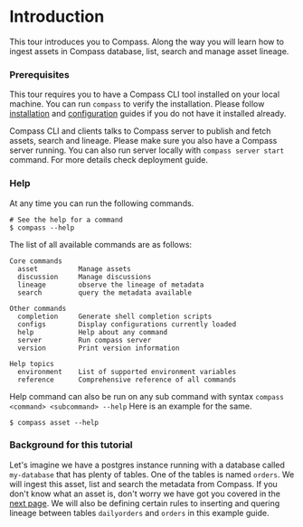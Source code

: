 # Introduction

This tour introduces you to Compass. Along the way you will learn how to ingest assets in Compass database, list, search and manage asset lineage.
### Prerequisites

This tour requires you to have a Compass CLI tool installed on your local machine. 
You can run `compass` to verify the installation. Please follow [installation](../installation) and [configuration](../configuration) guides if you do not have it installed already.

Compass CLI and clients talks to Compass server to publish and fetch assets, search and lineage. Please make sure you also have a Compass server running. You can also run server locally with `compass server start` command. For more details check deployment guide.

### Help

At any time you can run the following commands.

```
# See the help for a command
$ compass --help
```

The list of all available commands are as follows:

```text
Core commands
  asset          Manage assets
  discussion     Manage discussions
  lineage        observe the lineage of metadata
  search         query the metadata available

Other commands
  completion     Generate shell completion scripts
  configs        Display configurations currently loaded
  help           Help about any command
  server         Run compass server
  version        Print version information

Help topics
  environment    List of supported environment variables
  reference      Comprehensive reference of all commands
```

Help command can also be run on any sub command with syntax `compass <command> <subcommand> --help` Here is an example for the same.

```
$ compass asset --help
```

### Background for this tutorial

Let's imagine we have a postgres instance running with a database called `my-database` that has plenty of tables. One of the tables is named `orders`. We will ingest this asset, list and search the metadata from Compass. If you don't know what an asset is, don't worry we have got you covered in the [next page](./1-my-first-asset.md#12-hello-world-asset). We will also be defining certain rules to inserting and quering lineage between tables `dailyorders` and `orders` in this example guide.  